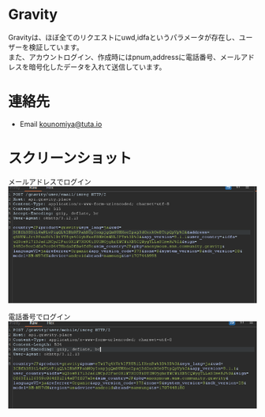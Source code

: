 # Gravity
Gravityは、ほぼ全てのリクエストにuwd,idfaというパラメータが存在し、ユーザーを検証しています。  
また、アカウントログイン、作成時にはpnum,addressに電話番号、メールアドレスを暗号化したデータを入れて送信しています。

# 連絡先
- Email [kounomiya@tuta.io](mailto:kounomiya@tuta.io)

# スクリーンショット
メールアドレスでログイン
![](2024-02-09-12-05-21.png)

電話番号でログイン
![](2024-02-09-12-12-51.png)
